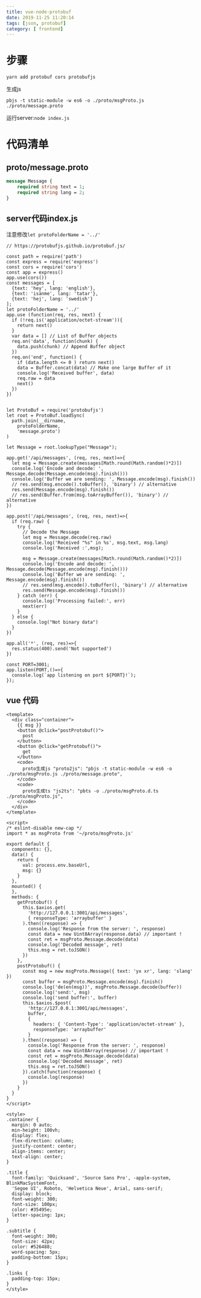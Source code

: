 ```yaml
---
title: vue-node-protobuf
date: 2019-11-25 11:20:14
tags: [json, protobuf]
category: [ frontend]
---
```


# 步骤

`yarn add protobuf cors protobufjs`


生成js

`pbjs -t static-module -w es6 -o ./proto/msgProto.js ./proto/message.proto`

运行server:`node index.js`

# 代码清单

## proto/message.proto

```proto
message Message {
    required string text = 1;
    required string lang = 2;
}
```


## server代码index.js

注意修改`let protoFolderName = '../'`

```
// https://protobufjs.github.io/protobuf.js/

const path = require('path')
const express = require('express')
const cors = require('cors')
const app = express()
app.use(cors())
const messages = [
  {text: 'hey', lang: 'english'},
  {text: 'isänme', lang: 'tatar'},
  {text: 'hej', lang: 'swedish'}
];
let protoFolderName = '../'
app.use (function(req, res, next) {
  if (!req.is('application/octet-stream')){
    return next()
  }
  var data = [] // List of Buffer objects
  req.on('data', function(chunk) {
    data.push(chunk) // Append Buffer object
  })
  req.on('end', function() {
    if (data.length <= 0 ) return next()
    data = Buffer.concat(data) // Make one large Buffer of it
    console.log('Received buffer', data)
    req.raw = data
    next()
  })
})


let ProtoBuf = require('protobufjs')
let root = ProtoBuf.loadSync(
  path.join(__dirname,
    protoFolderName,
    'message.proto')
)

let Message = root.lookupType("Message");

app.get('/api/messages', (req, res, next)=>{
  let msg = Message.create(messages[Math.round(Math.random()*2)])
  console.log('Encode and decode: ', Message.decode(Message.encode(msg).finish()))
  console.log('Buffer we are sending: ', Message.encode(msg).finish())
  // res.send(msg.encode().toBuffer(), 'binary') // alternative
  res.send(Message.encode(msg).finish())
  // res.send(Buffer.from(msg.toArrayBuffer()), 'binary') // alternative
})

app.post('/api/messages', (req, res, next)=>{
  if (req.raw) {
    try {
      // Decode the Message
      let msg = Message.decode(req.raw)
      console.log('Received "%s" in %s', msg.text, msg.lang)
      console.log('Received :',msg);

      msg = Message.create(messages[Math.round(Math.random()*2)])
      console.log('Encode and decode: ', Message.decode(Message.encode(msg).finish()))
      console.log('Buffer we are sending: ', Message.encode(msg).finish())
      // res.send(msg.encode().toBuffer(), 'binary') // alternative
      res.send(Message.encode(msg).finish())
    } catch (err) {
      console.log('Processing failed:', err)
      next(err)
    }
  } else {
    console.log("Not binary data")
  }
})

app.all('*', (req, res)=>{
  res.status(400).send('Not supported')
})

const PORT=3001;
app.listen(PORT,()=>{
  console.log(`app listening on port ${PORT}!`);
});
```


## vue 代码


    <template>
      <div class="container">
        {{ msg }}
        <button @click="postProtobuf()">
          post
        </button>
        <button @click="getProtobuf()">
          get
        </button>
        <code>
          proto生成js "proto2js": "pbjs -t static-module -w es6 -o ./proto/msgProto.js ./proto/message.proto",
        </code>
        <code>
          proto生成ts "js2ts": "pbts -o ./proto/msgProto.d.ts ./proto/msgProto.js",
        </code>
      </div>
    </template>
    
    <script>
    /* eslint-disable new-cap */
    import * as msgProto from '~/proto/msgProto.js'
    
    export default {
      components: {},
      data() {
        return {
          val: process.env.baseUrl,
          msg: {}
        }
      },
      mounted() {
      },
      methods: {
        getProtobuf() {
          this.$axios.get(
            'http://127.0.0.1:3001/api/messages',
            { responseType: 'arraybuffer' }
          ).then((response) => {
            console.log('Response from the server: ', response)
            const data = new Uint8Array(response.data) // important !
            const ret = msgProto.Message.decode(data)
            console.log('Decoded message', ret)
            this.msg = ret.toJSON()
          })
        },
        postProtobuf() {
          const msg = new msgProto.Message({ text: 'yx xr', lang: 'slang' })
          const buffer = msgProto.Message.encode(msg).finish()
          console.log('de(en(msg))', msgProto.Message.decode(buffer))
          console.log('send:', msg)
          console.log('send buffer:', buffer)
          this.$axios.$post(
            'http://127.0.0.1:3001/api/messages',
            buffer,
            {
              headers: { 'Content-Type': 'application/octet-stream' },
              responseType: 'arraybuffer'
            }
          ).then((response) => {
            console.log('Response from the server: ', response)
            const data = new Uint8Array(response) // important !
            const ret = msgProto.Message.decode(data)
            console.log('Decoded message', ret)
            this.msg = ret.toJSON()
          }).catch(function(response) {
            console.log(response)
          })
        }
      }
    }
    </script>
    
    <style>
    .container {
      margin: 0 auto;
      min-height: 100vh;
      display: flex;
      flex-direction: column;
      justify-content: center;
      align-items: center;
      text-align: center;
    }
    
    .title {
      font-family: 'Quicksand', 'Source Sans Pro', -apple-system, BlinkMacSystemFont,
      'Segoe UI', Roboto, 'Helvetica Neue', Arial, sans-serif;
      display: block;
      font-weight: 300;
      font-size: 100px;
      color: #35495e;
      letter-spacing: 1px;
    }
    
    .subtitle {
      font-weight: 300;
      font-size: 42px;
      color: #526488;
      word-spacing: 5px;
      padding-bottom: 15px;
    }
    
    .links {
      padding-top: 15px;
    }
    </style>
